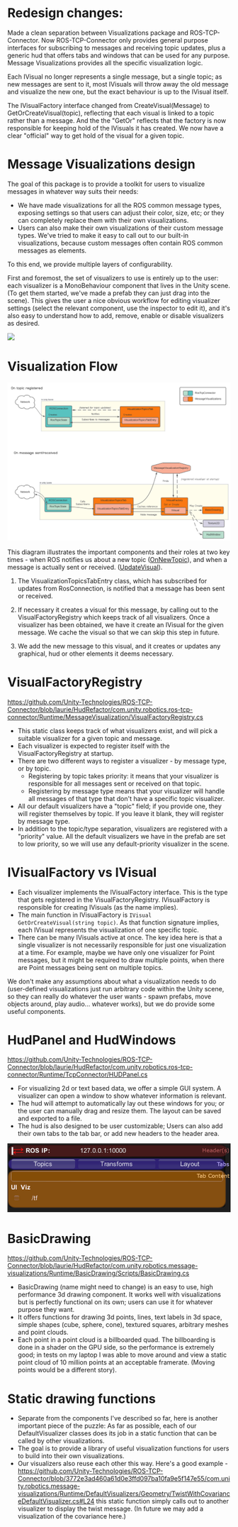 # Redesign changes:

Made a clean separation between Visualizations package and ROS-TCP-Connector. Now ROS-TCP-Connector only provides general purpose interfaces for subscribing to messages and receiving topic updates, plus a generic hud that offers tabs and windows that can be used for any purpose.
Message Visualizations provides all the specific visualization logic.

Each IVisual no longer represents a single message, but a single topic; as new messages are sent to it, most IVisuals will throw away the old message and visualize the new one, but the exact behaviour is up to the IVisual itself.

The IVisualFactory interface changed from CreateVisual(Message) to GetOrCreateVisual(topic), reflecting that each visual is linked to a topic rather than a message. And the the "GetOr" reflects that the factory is now responsible for keeping hold of the IVisuals it has created. We now have a clear "official" way to get hold of the visual for a given topic.

# Message Visualizations design

The goal of this package is to provide a toolkit for users to visualize messages in whatever way suits their needs:
  * We have made visualizations for all the ROS common message types, exposing settings so that users can adjust their color, size, etc; or they can completely replace them with their own visualizations.
  * Users can also make their own visualizations of their custom message types. We've tried to make it easy to call out to our built-in visualizations, because custom messages often contain ROS common messages as elements.

To this end, we provide multiple layers of configurability.

First and foremost, the set of visualizers to use is entirely up to the user: each visualizer is a MonoBehaviour component that lives in the Unity scene. (To get them started, we've made a prefab they can just drag into the scene).
This gives the user a nice obvious workflow for editing visualizer settings (select the relevant component, use the inspector to edit it), and it's also easy to understand how to add, remove, enable or disable visualizers as desired.

<img src="images~/VisualizationSuiteExample.PNG">

# Visualization Flow

<img src="images~/MsgVizFlow2.svg">

This diagram illustrates the important components and their roles at two key times - when ROS notifies us about a new topic ([OnNewTopic](https://github.com/Unity-Technologies/ROS-TCP-Connector/blob/3772e3ad460a61d0e3ffd097ba10fa9e5f147e55/com.unity.robotics.message-visualizations/Runtime/Scripts/VisualizationTopicsTab.cs#L32)), and when a message is actually sent or received. ([UpdateVisual](https://github.com/Unity-Technologies/ROS-TCP-Connector/blob/3772e3ad460a61d0e3ffd097ba10fa9e5f147e55/com.unity.robotics.message-visualizations/Runtime/Scripts/VisualizationTopicsTabEntry.cs#L115)).

1. The VisualizationTopicsTabEntry class, which has subscribed for updates from RosConnection, is notified that a message has been sent or received.

2. If necessary it creates a visual for this message, by calling out to the VisualFactoryRegistry which keeps track of all visualizers. Once a visualizer has been obtained, we have it create an IVisual for the given message. We cache the visual so that we can skip this step in future.

3. We add the new message to this visual, and it creates or updates any graphical, hud or other elements it deems necessary.

# VisualFactoryRegistry

https://github.com/Unity-Technologies/ROS-TCP-Connector/blob/laurie/HudRefactor/com.unity.robotics.ros-tcp-connector/Runtime/MessageVisualization/VisualFactoryRegistry.cs
- This static class keeps track of what visualizers exist, and will pick a suitable visualizer for a given topic and message.
- Each visualizer is expected to register itself with the VisualFactoryRegistry at startup.
- There are two different ways to register a visualizer - by message type, or by topic.
    - Registering by topic takes priority: it means that your visualizer is responsible for all messages sent or received on that topic.
	- Registering by message type means that your visualizer will handle all messages of that type that don't have a specific topic visualizer.
- All our default visualizers have a "topic" field; if you provide one, they will register themselves by topic. If you leave it blank, they will register by message type.
- In addition to the topic/type separation, visualizers are registered with a "priority" value. All the default visualizers we have in the prefab are set to low priority, so we will use any default-priority visualizer in the scene.


# IVisualFactory vs IVisual

- Each visualizer implements the IVisualFactory interface. This is the type that gets registered in the VisualFactoryRegistry. IVisualFactory is responsible for creating IVisuals (as the name implies).
- The main function in IVisualFactory is `IVisual GetOrCreateVisual(string topic)`. As that function signature implies, each IVisual represents the visualization of one specific topic.
- There can be many IVisuals active at once. The key idea here is that a single visualizer is not necessarily responsible for just one visualization at a time. For example, maybe we have only one visualizer for Point messages, but it might be required to draw multiple points, when there are Point messages being sent on multiple topics.

We don't make any assumptions about what a visualization needs to do (user-defined visualizations just run arbitrary code within the Unity scene, so they can really do whatever the user wants - spawn prefabs, move objects around, play audio... whatever works), but we do provide some useful components.

# HudPanel and HudWindows

https://github.com/Unity-Technologies/ROS-TCP-Connector/blob/laurie/HudRefactor/com.unity.robotics.ros-tcp-connector/Runtime/TcpConnector/HUDPanel.cs
- For visualizing 2d or text based data, we offer a simple GUI system. A visualizer can open a window to show whatever information is relevant.
- The hud will attempt to automatically lay out these windows for you; or the user can manually drag and resize them. The layout can be saved and exported to a file.
- The hud is also designed to be user customizable; Users can also add their own tabs to the tab bar, or add new headers to the header area.
<img src="images~/HudAreas.png">

# BasicDrawing
https://github.com/Unity-Technologies/ROS-TCP-Connector/blob/laurie/HudRefactor/com.unity.robotics.message-visualizations/Runtime/BasicDrawing/Scripts/BasicDrawing.cs
- BasicDrawing (name might need to change) is an easy to use, high performance 3d drawing component. It works well with visualizations but is perfectly functional on its own; users can use it for whatever purpose they want.
- It offers functions for drawing 3d points, lines, text labels in 3d space, simple shapes (cube, sphere, cone), textured squares, arbitrary meshes and point clouds.
- Each point in a point cloud is a billboarded quad. The billboarding is done in a shader on the GPU side, so the performance is extremely good; in tests on my laptop I was able to move around and view a static point cloud of 10 million points at an acceptable framerate. (Moving points would be a different story).

# Static drawing functions

- Separate from the components I've described so far, here is another important piece of the puzzle: As far as possible, each of our DefaultVisualizer classes does its job in a static function that can be called by other visualizations.
- The goal is to provide a library of useful visualization functions for users to build into their own visualizations.
- Our visualizers also reuse each other this way. Here's a good example - https://github.com/Unity-Technologies/ROS-TCP-Connector/blob/3772e3ad460a61d0e3ffd097ba10fa9e5f147e55/com.unity.robotics.message-visualizations/Runtime/DefaultVisualizers/Geometry/TwistWithCovarianceDefaultVisualizer.cs#L24 this static function simply calls out to another visualizer to display the twist message. (In future we may add a visualization of the covariance here.)
